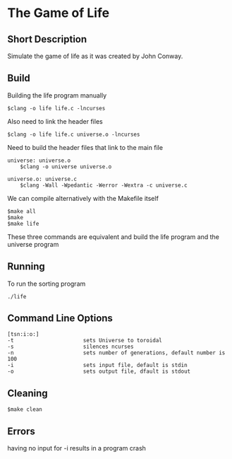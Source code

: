 # The Game of Life

## Short Description

Simulate the game of life as it was created by John Conway.

## Build
Building the life program manually
```
$clang -o life life.c -lncurses
```
Also need to link the header files
```
$clang -o life life.c universe.o -lncurses
```
Need to build the header files that link to the main file
```
universe: universe.o
	$clang -o universe universe.o

universe.o: universe.c
	$clang -Wall -Wpedantic -Werror -Wextra -c universe.c
```
We can compile alternatively with the Makefile itself
```
$make all
$make
$make life
```
These three commands are equivalent and build the life program and the universe program

## Running
To run the sorting program
```
./life
```

## Command Line Options
```
[tsn:i:o:]
-t                      sets Universe to toroidal
-s                      silences ncurses
-n                      sets number of generations, default number is 100
-i                      sets input file, default is stdin
-o                      sets output file, dfault is stdout
```
## Cleaning
```
$make clean
```
## Errors
having no input for -i results in a program crash
